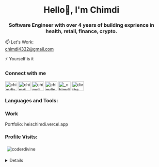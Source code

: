 <h1 align="center"> Hello👋, I'm Chimdi</h1>
<h3 align="center">
  Software Engineer with over 4 years of building exprience in health, retail, finance, crypto.  
</h3>

📫 Let's Work: <br />
 chimdi4332@gmail.com

⚡ Yourself is it

<h3 align="left">Connect with me</h3>
<p align="left">
<a href="https://twitter.com/chimdixo" target="blank"><img align="center" src="https://raw.githubusercontent.com/rahuldkjain/github-profile-readme-generator/master/src/images/icons/Social/twitter.svg" alt="chimdixo" height="30" width="40" /></a>
<a href="https://www.linkedin.com/in/chimdi-ezechukwu-48661a228/" target="blank"><img align="center" src="https://raw.githubusercontent.com/rahuldkjain/github-profile-readme-generator/master/src/images/icons/Social/linked-in-alt.svg" alt="chimdi" height="30" width="40" /></a>
<a href="https://kaggle.com/divthecreator" target="blank"><img align="center" src="https://raw.githubusercontent.com/rahuldkjain/github-profile-readme-generator/master/src/images/icons/Social/kaggle.svg" alt="chimdi" height="30" width="40" /></a>
<a href="https://fb.com/chimdindu ezechukwu" target="blank"><img align="center" src="https://raw.githubusercontent.com/rahuldkjain/github-profile-readme-generator/master/src/images/icons/Social/facebook.svg" alt="chimdindu ezechukwu" height="30" width="40" /></a>
<a href="https://instagram.com/_chimdi.xo_" target="blank"><img align="center" src="https://raw.githubusercontent.com/rahuldkjain/github-profile-readme-generator/master/src/images/icons/Social/instagram.svg" alt="_chimdi.xo_" height="30" width="40" /></a>
<a href="https://m.youtube.com/channel/UCv5vTCyFqzDjazM2kBXbnng" target="blank"><img align="center" src="https://raw.githubusercontent.com/rahuldkjain/github-profile-readme-generator/master/src/images/icons/Social/youtube.svg" alt="div the creator" height="30" width="40" /></a>
</p>

<h3 align="left">Languages and Tools:</h3>



<h3 align="left">Work</h3>
<p>Portfolio: heischimdi.vercel.app </p>


<h3 algin="left">Profile Visits:</h3>
<p align="left" > <img style="padding:2px; margin:4px;" src="https://komarev.com/ghpvc/?username=coderdivine&label=Profile%20views&color=0e75b6&style=flat" alt="coderdivine" /> </p>

<details>
<summary>Details</summary>
<p><img align="left" style="padding:2px; margin:4px;"  src="https://github-readme-stats.vercel.app/api/top-langs?username=coderdivine&show_icons=true&locale=en&layout=compact" alt="coderdivine" /></p>
<p>&nbsp;<img align="center" style="padding:2px; margin:4px;"  src="https://github-readme-stats.vercel.app/api?username=coderdivine&show_icons=true&locale=en" alt="coderdivine" /></p>
<p><img align="center" style="padding:2px; margin:4px;"  src="https://github-readme-streak-stats.herokuapp.com/?user=coderdivine&" alt="coderdivine" /></p>
</details>
